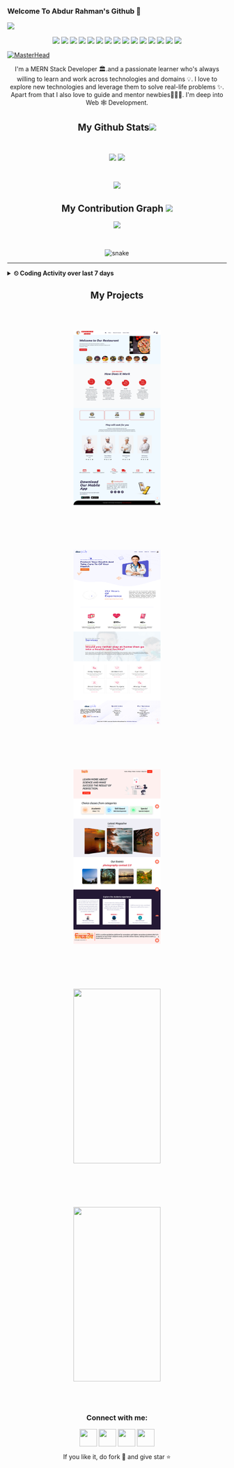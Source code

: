 ### Welcome To Abdur Rahman's Github 👋

![](https://komarev.com/ghpvc/?username=JaznanOfficial&color=blueviolet)

<!-- profile view counter -->
<!-- <h2 align="center">Technology Stack <img src="https://github.com/ritik307/ritik307/blob/main/images/laptop.gif" width="50"></h2> -->
<p align="center">

<img src="https://img.shields.io/badge/-HTML5-black?style=flat-square&logo=html5"/>
<img src="https://img.shields.io/badge/-CSS3-black?style=flat-square&logo=css3"/>
<img src="https://img.shields.io/badge/-Bootstrap-black?style=flat-square&logo=bootstrap"/>
 <img src="https://img.shields.io/badge/-Tailwind Css-black?style=flat-square&logo=tailwindcss"/>
 <img src="https://img.shields.io/badge/-Material Ui-black?style=flat-square&logo=mui"/>

<img src="https://img.shields.io/badge/-JavaScript-black?style=flat-square&logo=javascript"/>
 <img src="https://img.shields.io/badge/-React-black?style=flat-square&logo=react"/>
<img src="https://img.shields.io/badge/-NodeJs-black?style=flat-square&logo=Node.js"/>
<img src="https://img.shields.io/badge/-ExpressJs-black?style=flat-square&logo=express"/>
<img src="https://img.shields.io/badge/-MongoDB-black?style=flat-square&logo=mongodb"/>
<img src="https://img.shields.io/badge/-Git-black?style=flat-square&logo=git"/>
<img src="https://img.shields.io/badge/-GitHub-black?style=flat-square&logo=github"/>
 <img src="https://img.shields.io/badge/-Heroku-black?style=flat-square&logo=heroku"/>
 <img src="https://img.shields.io/badge/-Vercel-black?style=flat-square&logo=vercel"/>
 <img src="https://img.shields.io/badge/-Render-black?style=flat-square&logo=render"/>
</p>

<!-- technology i use -->

[![MasterHead](https://media-exp1.licdn.com/dms/image/C4E16AQEbFju1LcKX8g/profile-displaybackgroundimage-shrink_350_1400/0/1634387640659?e=1671667200&v=beta&t=7Rxp05HrL700bb-vd3EK1HR4pI4yGN65heQz_mdUQ3k)](https://github.com/jaznanofficial)

<!-- my banner page -->

 <p align="center">
  I'm a MERN Stack Developer 🏛.and a passionate learner who's always willing to learn and work across technologies and domains 💡. I love to explore new technologies and leverage them to solve real-life problems ✨. Apart from that I also love to guide and mentor newbies👨🏻‍💻. I'm deep into Web 🕸️ Development.
</p>  
<!-- some about  -->

<h2 align="center">
  My Github Stats<img src="https://media.giphy.com/media/VgCDAzcKvsR6OM0uWg/giphy.gif" width="50">
</h2>
 
<br>

<p align = "center">
  <img  src = "https://denvercoder1-github-readme-stats.vercel.app/api?username=JaznanOfficial&show_icons=true&theme=tokyonight&line_height=27">
  <img src = "https://denvercoder1-github-readme-stats.vercel.app/api/top-langs/?username=JaznanOfficial&theme=tokyonight">
</p>

<br/>

<p align = "center">
 <img  src="https://github-readme-streak-stats.herokuapp.com/?user=JaznanOfficial&show_icons=true&locale=en&layout=compact&theme=tokyonight&line_height=0" />
</p>

<!-- my stats -->

<h2 align="center">
  My Contribution Graph <img src="https://media.giphy.com/media/xUA7aZeLE2e0P7Znz2/giphy.gif" width="50">
</h2>

<p align = "center">
 <img src="https://github-readme-activity-graph.cyclic.app/graph?username=JaznanOfficial&theme=tokyo-night">
</p>

<br>

<p align="center">
  <img src="https://github.com/JaznanOfficial/JaznanOfficial/raw/output/github-contribution-grid-snake.svg" alt="snake"></center>
</p>
<hr/>


<details>	
  <summary><b>&#x23F2; Coding Activity over last 7 days</b></summary><br>
  <p align="center">
    <a href="#"><img src="https://wakatime.com/share/@JaznanOfficial/ec179c03-1544-4124-b524-7a30f74fdc5b.svg"></a>
  </p>
</details>

<!-- my contribution -->

<h2 align="center">
  My Projects
</h2>

<div align = "center">
 
 <img style="margin:50px;" src = "./images/cooking-bird.png" width='200' height= "400">

 <img style="margin:50px;" src = "./images/doctalk.png" width='200' height= "400">

 <img style="margin:50px;" src = "./images/aos.png" width='200' height= "400">
  
</div>
<div align = "center">
 
 <img style="margin:50px;" src = "https://i.ibb.co/bQS1b5p/screencapture-jaznanofficial-github-io-sample-portfolio-2022-01-17-09-13-51.png" width='200' height= "400">
 <img style="margin:50px;" src = "https://i.ibb.co/Bw2HgVT/screencapture-jaznanofficial-github-io-mouse-food-house-2022-01-17-09-21-51.png" width='200' height= "400" 
</div>

<!-- my projects -->

<h3 align="center">Connect with me:</h3>
<p align="center">
  <a href="https://github.com/jaznanofficial" target="blank"><img align="center" src="https://cdn-icons-png.flaticon.com/512/25/25231.png" alt="" height="40" width="40" /></a>
<a href="https://www.linkedin.com/in/jaznanofficial/" target="blank"><img align="center" src="https://cdn-icons-png.flaticon.com/512/174/174857.png" alt="" height="40" width="40" /></a>
<a href="https://twitter.com/jaznanofficial" target="blank"><img align="center" src="https://www.iconpacks.net/icons/2/free-twitter-logo-icon-2429-thumb.png" alt="" height="40" width="40" /></a>
<a href="https://www.facebook.com/jaznan.official/" target="blank"><img align="center" src="https://www.edigitalagency.com.au/wp-content/uploads/Facebook-logo-blue-circle-large-transparent-png.png" alt="" height="40" width="40" /></a>

</p>

<p align="center">If you like it, do fork 🍴 and give star ⭐</p>

